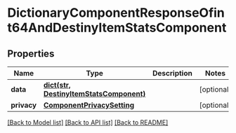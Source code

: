 # DictionaryComponentResponseOfint64AndDestinyItemStatsComponent

## Properties
Name | Type | Description | Notes
------------ | ------------- | ------------- | -------------
**data** | [**dict(str, DestinyItemStatsComponent)**](DestinyItemStatsComponent.md) |  | [optional] 
**privacy** | [**ComponentPrivacySetting**](ComponentPrivacySetting.md) |  | [optional] 

[[Back to Model list]](../README.md#documentation-for-models) [[Back to API list]](../README.md#documentation-for-api-endpoints) [[Back to README]](../README.md)


